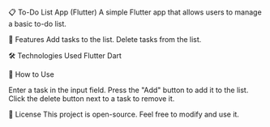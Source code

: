 📋 To-Do List App (Flutter)
A simple Flutter app that allows users to manage a basic to-do list.

🚀 Features
Add tasks to the list.
Delete tasks from the list.

🛠️ Technologies Used
Flutter
Dart

📌 How to Use

Enter a task in the input field.
Press the "Add" button to add it to the list.
Click the delete button next to a task to remove it.

📜 License
This project is open-source. Feel free to modify and use it.

